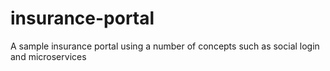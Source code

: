 # insurance-portal
A sample insurance portal using a number of concepts such as social login and microservices
